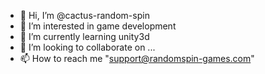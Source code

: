 - 👋 Hi, I’m @cactus-random-spin
- 👀 I’m interested in game development
- 🌱 I’m currently learning unity3d
- 💞️ I’m looking to collaborate on ...
- 📫 How to reach me "support@randomspin-games.com"

<!---
cactus-random-spin/cactus-random-spin is a ✨ special ✨ repository because its `README.md` (this file) appears on your GitHub profile.
You can click the Preview link to take a look at your changes.
--->
